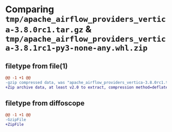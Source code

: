 # Comparing `tmp/apache_airflow_providers_vertica-3.8.0rc1.tar.gz` & `tmp/apache_airflow_providers_vertica-3.8.1rc1-py3-none-any.whl.zip`

## filetype from file(1)

```diff
@@ -1 +1 @@
-gzip compressed data, was "apache_airflow_providers_vertica-3.8.0rc1.tar", last modified: Tue Apr 30 11:48:59 2024, max compression
+Zip archive data, at least v2.0 to extract, compression method=deflate
```

## filetype from diffoscope

```diff
@@ -1 +1 @@
-GzipFile
+ZipFile
```

